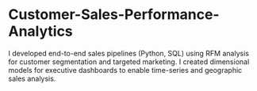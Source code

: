 # Customer-Sales-Performance-Analytics
I developed end-to-end sales pipelines (Python, SQL) using RFM analysis for customer segmentation and targeted marketing. I created dimensional models for executive dashboards to enable time-series and geographic sales analysis.
